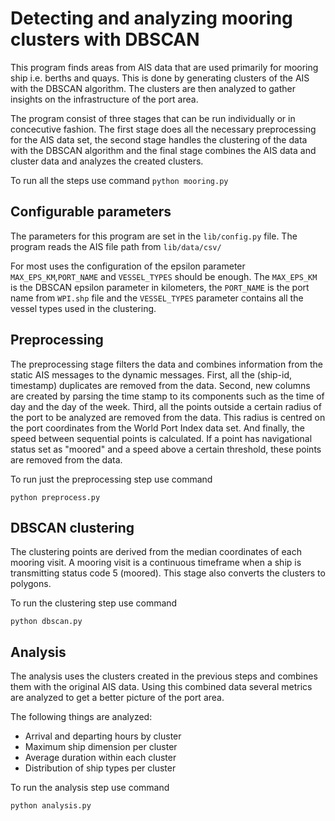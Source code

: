 # Detecting and analyzing mooring clusters with DBSCAN

This program finds areas from AIS data that are used primarily for mooring ship i.e. berths and quays. This is done by generating clusters of the AIS with the DBSCAN algorithm. The clusters are then analyzed to gather insights on the infrastructure of the port area. 

The program consist of three stages that can be run individually or in concecutive fashion. The first stage does all the necessary preprocessing for the AIS data set, the second stage handles the clustering of the data with the DBSCAN algorithm and the final stage combines the AIS data and cluster data and analyzes the created clusters. 

To run all the steps use command 
`python mooring.py`


## Configurable parameters

The parameters for this program are set in the `lib/config.py` file. The program reads the AIS file path from `lib/data/csv/` 

For most uses the configuration of the epsilon parameter `MAX_EPS_KM`,`PORT_NAME` and `VESSEL_TYPES` should be enough. The `MAX_EPS_KM` is the DBSCAN epsilon parameter in kilometers, the `PORT_NAME` is the port name from `WPI.shp` file and the `VESSEL_TYPES` parameter contains all the vessel types used in the clustering.

## Preprocessing

The preprocessing stage filters the data and combines information from the static AIS messages to the dynamic messages. First, all the (ship-id, timestamp) duplicates are removed from the data. Second, new columns are created by parsing the time stamp to its components such as the time of day and the day of the week. Third, all the points outside a certain radius of the port to be analyzed are removed from the data. This radius is centred on the port coordinates from the World Port Index data set. And finally, the speed between sequential points is calculated. If a point has navigational status set as "moored" and a speed above a certain threshold, these points are removed from the data. 

To run just the preprocessing step use command

`python preprocess.py`

## DBSCAN clustering

The clustering points are derived from the median coordinates of each mooring visit. A mooring visit is a continuous timeframe when a ship is transmitting status code 5 (moored). This stage also converts the clusters to polygons.

To run the clustering step use command

`python dbscan.py`


## Analysis

The analysis uses the clusters created in the previous steps and combines them with the original AIS data. Using this combined data several metrics are analyzed to get a better picture of the port area. 

The following things are analyzed:

- Arrival and departing hours by cluster
- Maximum ship dimension per cluster
- Average duration within each cluster
- Distribution of ship types per cluster

To run the analysis step use command

`python analysis.py`


